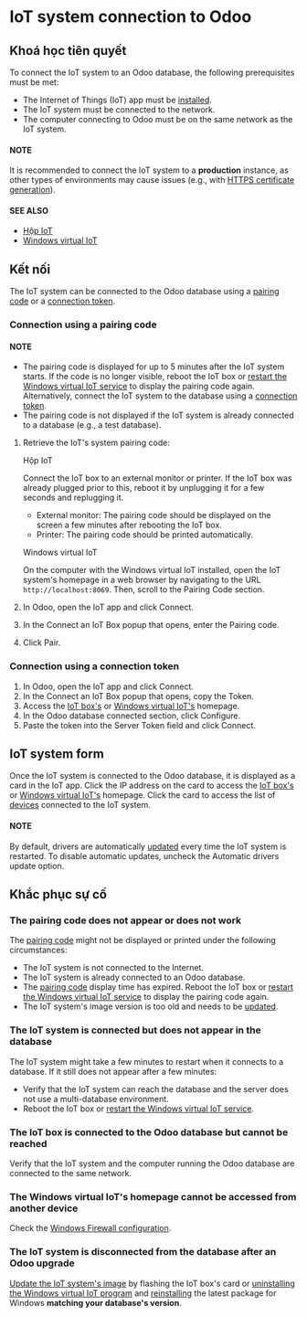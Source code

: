 # IoT system connection to Odoo

## Khoá học tiên quyết

To connect the IoT system to an Odoo database, the following prerequisites must be met:

- The Internet of Things (IoT) app must be [installed](../apps_modules.md#general-install).
- The IoT system must be connected to the network.
- The computer connecting to Odoo must be on the same network as the IoT system.

#### NOTE
It is recommended to connect the IoT system to a **production** instance, as other types of
environments may cause issues (e.g., with [HTTPS certificate generation](iot_advanced/https_certificate_iot.md#iot-https-certificate-iot-iot-eligibility)).

#### SEE ALSO
- [Hộp IoT](iot_box.md)
- [Windows virtual IoT](windows_iot.md)

## Kết nối

The IoT system can be connected to the Odoo database using a [pairing code](#iot-connect-pairing-code) or a [connection token](#iot-connect-token).

<a id="iot-connect-pairing-code"></a>

### Connection using a pairing code

#### NOTE
- The pairing code is displayed for up to 5 minutes after the IoT system starts. If the code is
  no longer visible, reboot the IoT box or [restart the Windows virtual IoT service](windows_iot.md#iot-windows-iot-restart) to display the pairing code again. Alternatively, connect the IoT
  system to the database using a [connection token](#iot-connect-token).
- The pairing code is not displayed if the IoT system is already connected to a database (e.g.,
  a test database).

1. Retrieve the IoT's system pairing code:

   Hộp IoT

   Connect the IoT box to an external monitor or printer. If the IoT box was already plugged
   prior to this, reboot it by unplugging it for a few seconds and replugging it.
   - External monitor: The pairing code should be displayed on the screen a few minutes after
     rebooting the IoT box.
   - Printer: The pairing code should be printed automatically.

   Windows virtual IoT

   On the computer with the Windows virtual IoT installed, open the IoT system's homepage
   in a web browser by navigating to the URL `http://localhost:8069`. Then, scroll to the
   Pairing Code section.
2. In Odoo, open the IoT app and click Connect.
3. In the Connect an IoT Box popup that opens, enter the Pairing code.
4. Click Pair.

<a id="iot-connect-token"></a>

### Connection using a connection token

1. In Odoo, open the IoT app and click Connect.
2. In the Connect an IoT Box popup that opens, copy the Token.
3. Access the [IoT box's](iot_box.md#iot-iot-box-homepage) or [Windows virtual IoT's](windows_iot.md#iot-windows-iot-homepage) homepage.
4. In the Odoo database connected section, click Configure.
5. Paste the token into the Server Token field and click Connect.

<a id="iot-connect-iot-form"></a>

## IoT system form

Once the IoT system is connected to the Odoo database, it is displayed as a card in the IoT app.
Click the IP address on the card to access the [IoT box's](windows_iot.md#iot-windows-iot-homepage) or
[Windows virtual IoT's](iot_box.md#iot-iot-box-homepage) homepage. Click the card to access the
list of [devices](devices/) connected to the IoT system.

#### NOTE
By default, drivers are automatically [updated](iot_advanced/updating_iot.md#iot-updating-iot-handlers) every time the
IoT system is restarted. To disable automatic updates, uncheck the Automatic drivers
update option.

<a id="iot-connect-troubleshooting"></a>

## Khắc phục sự cố

### The pairing code does not appear or does not work

The [pairing code](#iot-connect-pairing-code) might not be displayed or printed under the
following circumstances:

- The IoT system is not connected to the Internet.
- The IoT system is already connected to an Odoo database.
- The [pairing code](#iot-connect-pairing-code) display time has expired. Reboot the IoT box
  or [restart the Windows virtual IoT service](windows_iot.md#iot-windows-iot-restart) to display the pairing
  code again.
- The IoT system's image version is too old and needs to be [updated](iot_advanced/updating_iot.md#iot-updating-iot-image-code).

### The IoT system is connected but does not appear in the database

The IoT system might take a few minutes to restart when it connects to a database. If it still does
not appear after a few minutes:

- Verify that the IoT system can reach the database and the server does not use a multi-database
  environment.
- Reboot the IoT box or [restart the Windows virtual IoT service](windows_iot.md#iot-windows-iot-restart).

### The IoT box is connected to the Odoo database but cannot be reached

Verify that the IoT system and the computer running the Odoo database are connected to the same
network.

### The Windows virtual IoT's homepage cannot be accessed from another device

Check the [Windows Firewall configuration](windows_iot.md#iot-windows-iot-firewall).

### The IoT system is disconnected from the database after an Odoo upgrade

[Update the IoT system's image](iot_advanced/updating_iot.md#iot-updating-iot-image-code) by flashing the IoT box's card or
[uninstalling the Windows virtual IoT program](windows_iot.md#iot-windows-iot-uninstall) and
[reinstalling](windows_iot.md#iot-windows-iot-installation) the latest package for Windows **matching your
database's version**.
